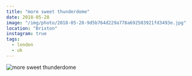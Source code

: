```yaml
---
title: "more sweet thunderdome"
date: 2018-05-28
image: "/img/photo/2018-05-28-9d5b764d229a778a692503921fd3493e.jpg"
location: "Brixton"
instagram: true
tags:
  - london
  - uk
---
```


![more sweet thunderdome](/img/photo/2018-05-28-9d5b764d229a778a692503921fd3493e.jpg)
